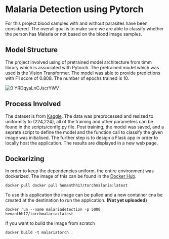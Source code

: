 # Malaria Detection using Pytorch
For this project blood samples with and without parasites have been considered. The overall goal is to make sure we are able to classify whether the person has Malaria or not based on the blood image samples.

## Model Structure
The project involved using of pretrained model architecture from timm library which is associated with Pytorch. The pretrained model which was used is the Vision Transformer. 
The model was able to provide predictions with F1 score of 0.808. 
The number of epochs trained is 10.

![0 YRDqyaLnCJscrYWV](https://github.com/hemanthh17/malaria-detection-torch-docker/assets/49975886/81303bef-61ec-40df-ba5c-314d6c065cdb)


## Process Involved
The dataset is from [Kaggle](https://www.kaggle.com/datasets/nipunarora8/malaria-detection-dataset). The data was preprocessed and resized to uniformity to (224,224), all of the training and other parameters can be found in the scripts/config.py file.
Post training, the model was saved, and a seprate script to define the model and the function call to classify the given image was initialised. The further step is to design a Flask app in order to locally host the application. The results are displayed in a new web page.

## Dockerizing
In order to keep the dependencies uniform, the entire environment was dockerized. The image of this can be found in the [Docker Hub](https://hub.docker.com/r/hemanthh17/torchmalaria). 
```
docker pull docker pull hemanthh17/torchmalaria:latest
```
To use this application the image can be pulled and a new container cna be created at the destination to run the application. **(Not yet uploaded)**
```
docker run --name malariadetection -p 5000 hemanthh17/torchmalaria:latest
```
If you want to build the image from scratch
```
docker build -t malariatorch .
```
